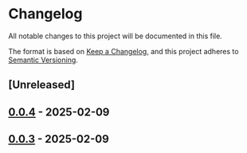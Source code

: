 # Changelog

All notable changes to this project will be documented in this file.

The format is based on [Keep a Changelog](https://keepachangelog.com/en/1.0.0/),
and this project adheres to [Semantic Versioning](https://semver.org/spec/v2.0.0.html).

## [Unreleased]

## [0.0.4](https://github.com/ScuffleCloud/scuffle/compare/scuffle-context-v0.0.3...scuffle-context-v0.0.4) - 2025-02-09

## [0.0.3](https://github.com/ScuffleCloud/scuffle/compare/scuffle-context-v0.0.2...scuffle-context-v0.0.3) - 2025-02-09
